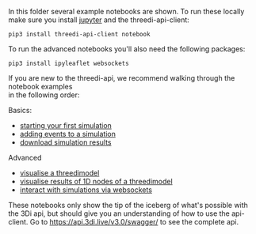 In this folder several example notebooks are shown. To run these locally make sure you 
install [jupyter](https://jupyter.org/install) and the threedi-api-client:
    
    pip3 install threedi-api-client notebook

To run the advanced notebooks you'll also need the following packages:
    
    pip3 install ipyleaflet websockets


If you are new to the threedi-api, we recommend walking through the notebook examples  
in the following order:

Basics:
- [starting your first simulation](./starting_your_first_simulation.ipynb)
- [adding events to a simulation](./simulation_with_events.ipynb)
- [download simulation results](./download_simulation_results.ipynb)

Advanced
- [visualise a threedimodel](./visualise_threedimodel.ipynb)
- [visualise results of 1D nodes of a threedimodel](./visualise_results_1D_nodes_threedimodel.ipynb)
- [interact with simulations via websockets](./interact_via_websocket.ipynb)

These notebooks only show the tip of the iceberg of what's possible with the 3Di api, but 
should give you an understanding of how to use the api-client. Go to https://api.3di.live/v3.0/swagger/ 
to see the complete api.

